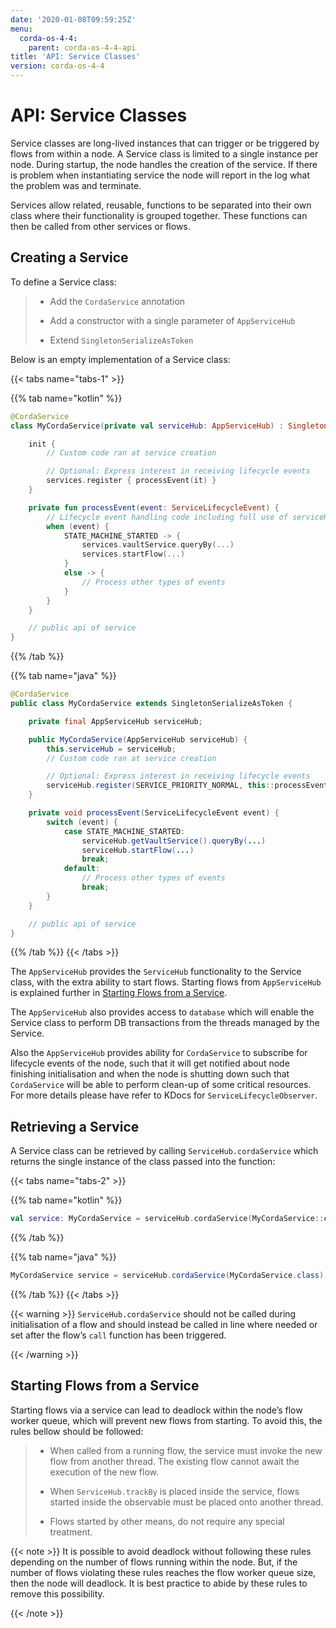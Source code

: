 ```yaml
---
date: '2020-01-08T09:59:25Z'
menu:
  corda-os-4-4:
    parent: corda-os-4-4-api
title: 'API: Service Classes'
version: corda-os-4-4
---
```




# API: Service Classes

Service classes are long-lived instances that can trigger or be triggered by flows from within a node. A Service class is limited to a
            single instance per node. During startup, the node handles the creation of the service. If there is problem when instantiating service
            the node will report in the log what the problem was and terminate.

Services allow related, reusable, functions to be separated into their own class where their functionality is
            grouped together. These functions can then be called from other services or flows.


## Creating a Service

To define a Service class:

> 
> 
> * Add the `CordaService` annotation
> 
> 
> * Add a constructor with a single parameter of `AppServiceHub`
> 
> 
> * Extend `SingletonSerializeAsToken`
> 
> 
Below is an empty implementation of a Service class:


{{< tabs name="tabs-1" >}}


{{% tab name="kotlin" %}}
```kotlin
@CordaService
class MyCordaService(private val serviceHub: AppServiceHub) : SingletonSerializeAsToken() {

    init {
        // Custom code ran at service creation

        // Optional: Express interest in receiving lifecycle events
        services.register { processEvent(it) }
    }

    private fun processEvent(event: ServiceLifecycleEvent) {
        // Lifecycle event handling code including full use of serviceHub
        when (event) {
            STATE_MACHINE_STARTED -> {
                services.vaultService.queryBy(...)
                services.startFlow(...)
            }
            else -> {
                // Process other types of events
            }
        }
    }

    // public api of service
}
```
{{% /tab %}}

{{% tab name="java" %}}
```java
@CordaService
public class MyCordaService extends SingletonSerializeAsToken {

    private final AppServiceHub serviceHub;

    public MyCordaService(AppServiceHub serviceHub) {
        this.serviceHub = serviceHub;
        // Custom code ran at service creation

        // Optional: Express interest in receiving lifecycle events
        serviceHub.register(SERVICE_PRIORITY_NORMAL, this::processEvent);
    }

    private void processEvent(ServiceLifecycleEvent event) {
        switch (event) {
            case STATE_MACHINE_STARTED:
                serviceHub.getVaultService().queryBy(...)
                serviceHub.startFlow(...)
                break;
            default:
                // Process other types of events
                break;
        }
    }

    // public api of service
}
```
{{% /tab %}}
{{< /tabs >}}

The `AppServiceHub` provides the `ServiceHub` functionality to the Service class, with the extra ability to start flows. Starting flows
                from `AppServiceHub` is explained further in [Starting Flows from a Service](#starting-flows-from-a-service).

The `AppServiceHub` also provides access to `database` which will enable the Service class to perform DB transactions from the threads
                managed by the Service.

Also the `AppServiceHub` provides ability for `CordaService` to subscribe for lifecycle events of the node, such that it will get notified
                about node finishing initialisation and when the node is shutting down such that `CordaService` will be able to perform clean-up of some
                critical resources. For more details please have refer to KDocs for `ServiceLifecycleObserver`.


## Retrieving a Service

A Service class can be retrieved by calling `ServiceHub.cordaService` which returns the single instance of the class passed into the function:


{{< tabs name="tabs-2" >}}


{{% tab name="kotlin" %}}
```kotlin
val service: MyCordaService = serviceHub.cordaService(MyCordaService::class.java)
```
{{% /tab %}}

{{% tab name="java" %}}
```java
MyCordaService service = serviceHub.cordaService(MyCordaService.class);
```
{{% /tab %}}
{{< /tabs >}}


{{< warning >}}
`ServiceHub.cordaService` should not be called during initialisation of a flow and should instead be called in line where
                    needed or set after the flow’s `call` function has been triggered.

{{< /warning >}}


## Starting Flows from a Service

Starting flows via a service can lead to deadlock within the node’s flow worker queue, which will prevent new flows from
                starting. To avoid this, the rules bellow should be followed:

> 
> 
> * When called from a running flow, the service must invoke the new flow from another thread. The existing flow cannot await the
>                             execution of the new flow.
> 
> 
> * When `ServiceHub.trackBy` is placed inside the service, flows started inside the observable must be placed onto another thread.
> 
> 
> * Flows started by other means, do not require any special treatment.
> 
> 

{{< note >}}
It is possible to avoid deadlock without following these rules depending on the number of flows running within the node. But, if the
                    number of flows violating these rules reaches the flow worker queue size, then the node will deadlock. It is best practice to
                    abide by these rules to remove this possibility.

{{< /note >}}

